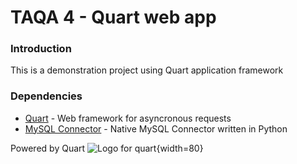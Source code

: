 # TAQA 4 - Quart web app

### Introduction

This is a demonstration project using Quart application framework

### Dependencies
- [Quart](https://quart.palletsprojects.com/en/latest/) - Web framework for asyncronous requests
- [MySQL Connector](https://github.com/mysql-net/MySqlConnector) - Native MySQL Connector written in Python

Powered by Quart
![Logo for quart](https://quart.palletsprojects.com/en/latest/_static/logo_short.png){width=80}